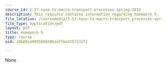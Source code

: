 ```yaml
---
course_id: 2-57-nano-to-macro-transport-processes-spring-2012
description: This resource contains information regarding homework 5.
file_location: /coursemedia/2-57-nano-to-macro-transport-processes-spring-2012/29b88ca989560b606daff6e4297131f2_MIT2_57S12_hw_5.pdf
file_type: application/pdf
layout: pdf
title: Homework 5
type: course
uid: 29b88ca989560b606daff6e4297131f2

---
```

None